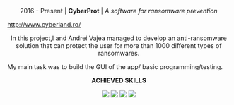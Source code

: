 <p align="center">
2016 - Present | <b>CyberProt</b> | <i>A software for ransomware prevention</i>
  
http://www.cyberland.ro/

</p>

<p align="center">
In this project,I and Andrei Vajea managed to develop an anti-ransomware solution that can protect the user for more than 1000 different types of ransomwares.

My main task was to build the GUI of the app/ basic programming/testing.
</p>

<p align="center"> <b>ACHIEVED SKILLS</b> </p>

<div align="center">
  
![](https://img.shields.io/badge/Photoshop-AAD40D)
![](https://img.shields.io/badge/Illustrator-61DAFB)
![](https://img.shields.io/badge/.Net-A10DD4)
![](https://img.shields.io/badge/Desktop%20App%20Testing-A10DD4)

</div>
